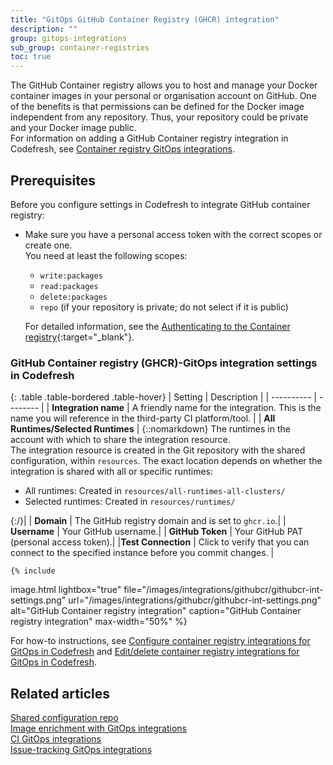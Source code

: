 ```yaml
---
title: "GitOps GitHub Container Registry (GHCR) integration"
description: ""
group: gitops-integrations
sub_group: container-registries
toc: true
---
```


The GitHub Container registry allows you to host and manage your Docker container images in your personal or organisation account on GitHub. One of the benefits is that permissions can be defined for the Docker image independent from any repository. Thus, your repository could be private and your Docker image public.   
For information on adding a GitHub Container registry integration in Codefresh, see [Container registry GitOps integrations]({{site.baseurl}}/docs/gitops-integrations/container-registries/).

## Prerequisites
Before you configure settings in Codefresh to integrate GitHub container registry:  
* Make sure you have a personal access token with the correct scopes or create one.  
  You need at least the following scopes:  
  * `write:packages`  
  * `read:packages`
  * `delete:packages`
  * `repo` (if your repository is private; do not select if it is public)  

  For detailed information, see the [Authenticating to the Container registry](https://docs.github.com/en/packages/working-with-a-github-packages-registry/working-with-the-container-registry#authenticating-to-the-container-registry){:target="\_blank"}.


### GitHub Container registry (GHCR)-GitOps integration settings in Codefresh

{: .table .table-bordered .table-hover}
| Setting    | Description  |
| ----------  |  -------- | 
| **Integration name**       | A friendly name for the integration. This is the name you will reference in the third-party CI platform/tool. |
| **All Runtimes/Selected Runtimes**   | {::nomarkdown} The runtimes in the account with which to share the integration resource. <br> The integration resource is created in the Git repository with the shared configuration, within <code class="highlighter-rouge">resources</code>. The exact location depends on whether the integration is shared with all or specific runtimes: <br><ul><li>All runtimes: Created in <code class="highlighter-rouge">resources/all-runtimes-all-clusters/</code></li><li>Selected runtimes: Created in <code class="highlighter-rouge">resources/runtimes/<runtime-name></code></li></ul> {:/}|
| **Domain**         | The GitHub registry domain and is set to `ghcr.io`.|
| **Username**       | Your GitHub username.|
| **GitHub Token**   | Your GitHub PAT (personal access token).|
|**Test Connection** | Click to verify that you can connect to the specified instance before you commit changes. |


    {% include 
   image.html 
   lightbox="true" 
   file="/images/integrations/githubcr/githubcr-int-settings.png" 
   url="/images/integrations/githubcr/githubcr-int-settings.png" 
   alt="GitHub Container registry integration" 
   caption="GitHub Container registry integration"
   max-width="50%" 
   %}
   
For how-to instructions, see [Configure container registry integrations for GitOps in Codefresh]({{site.baseurl}}/docs/gitops-integrations/container-registries/#configure-container-registry-integrations-for-gitops-in-codefresh) and [Edit/delete container registry integrations for GitOps in Codefresh]({{site.baseurl}}/docs/gitops-integrations/container-registries/#editdelete-container-registry-integrations).  

## Related articles
[Shared configuration repo]({{site.baseurl}}/docs/reference/shared-configuration/)  
[Image enrichment with GitOps integrations]({{site.baseurl}}/docs/gitops-integrations/image-enrichment-overview/)  
[CI GitOps integrations]({{site.baseurl}}/docs/gitops-integrations/ci-integrations/)  
[Issue-tracking GitOps integrations]({{site.baseurl}}/docs/gitops-integrations/issue-tracking/)  
